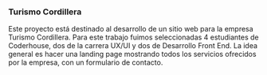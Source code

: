### Turismo Cordillera

Este proyecto está destinado al desarrollo de un sitio web para la empresa Turismo Cordillera.
Para este trabajo fuimos seleccionadas 4 estudiantes de Coderhouse, dos de la carrera UX/UI y dos de Desarrollo Front End.
La idea general es hacer una landing page mostrando todos los servicios ofrecidos por la empresa, con un formulario de contacto.
